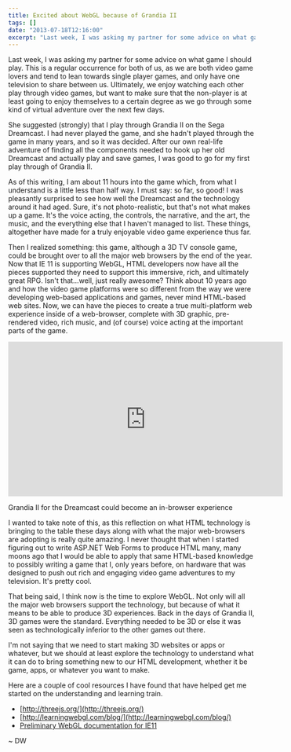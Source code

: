 ```yaml
---
title: Excited about WebGL because of Grandia II
tags: []
date: "2013-07-18T12:16:00"
excerpt: "Last week, I was asking my partner for some advice on what game I should play. This is a regular occurrence for both of us, as we are both video game lovers and tend to lean towards single player games, and only have one television to share between us. Ultimately, we enjoy watching each other play through video games, but want to make sure that the non-player is at least going to enjoy themselves to a certain degree as we go through some kind of virtual adventure over the next few days."
---
```


Last week, I was asking my partner for some advice on what game I should play. This is a regular occurrence for both of us, as we are both video game lovers and tend to lean towards single player games, and only have one television to share between us. Ultimately, we enjoy watching each other play through video games, but want to make sure that the non-player is at least going to enjoy themselves to a certain degree as we go through some kind of virtual adventure over the next few days. 

She suggested (strongly) that I play through Grandia II on the Sega Dreamcast. I had never played the game, and she hadn't played through the game in many years, and so it was decided. After our own real-life adventure of finding all the components needed to hook up her old Dreamcast and actually play and save games, I was good to go for my first play through of Grandia II. 

As of this writing, I am about 11 hours into the game which, from what I understand is a little less than half way. I must say: so far, so good! I was pleasantly surprised to see how well the Dreamcast and the technology around it had aged. Sure, it's not photo-realistic, but that's not what makes up a game. It's the voice acting, the controls, the narrative, and the art, the music, and the everything else that I haven't managed to list. These things, altogether have made for a truly enjoyable video game experience thus far. 

Then I realized something: this game, although a 3D TV console game, could be brought over to all the major web browsers by the end of the year. Now that IE 11 is supporting WebGL, HTML developers now have all the pieces supported they need to support this immersive, rich, and ultimately great RPG. Isn't that…well, just really awesome? Think about 10 years ago and how the video game platforms were so different from the way we were developing web-based applications and games, never mind HTML-based web sites. Now, we can have the pieces to create a true multi-platform web experience inside of a web-browser, complete with 3D graphic, pre-rendered video, rich music, and (of course) voice acting at the important parts of the game. 

<iframe width="560" height="315" src="https://www.youtube.com/embed/3J_fCr_r7Jk" frameborder="0"></iframe>

Grandia II for the Dreamcast could become an in-browser experience 

I wanted to take note of this, as this reflection on what HTML technology is bringing to the table these days along with what the major web-browsers are adopting is really quite amazing. I never thought that when I started figuring out to write ASP.NET Web Forms to produce HTML many, many moons ago that I would be able to apply that same HTML-based knowledge to possibly writing a game that I, only years before, on hardware that was designed to push out rich and engaging video game adventures to my television. It's pretty cool. 

That being said, I think now is the time to explore WebGL. Not only will all the major web browsers support the technology, but because of what it means to be able to produce 3D experiences. Back in the days of Grandia II, 3D games were the standard. Everything needed to be 3D or else it was seen as technologically inferior to the other games out there. 

I'm not saying that we need to start making 3D websites or apps or whatever, but we should at least explore the technology to understand what it can do to bring something new to our HTML development, whether it be game, apps, or whatever you want to make. 

Here are a couple of cool resources I have found that have helped get me started on the understanding and learning train. 

*   [http://threejs.org/](http://threejs.org/)
*   [http://learningwebgl.com/blog/](http://learningwebgl.com/blog/)
*   [Preliminary WebGL documentation for IE11](http://msdn.microsoft.com/en-us/library/ie/bg182648%28v=vs.85%29.aspx)

~ DW